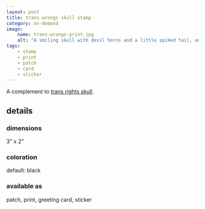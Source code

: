 ```yaml
---
layout: post
title: trans wrongs skull stamp
category: on-demand
image: 
    name: trans-wrongs-print.jpg
    alt: "A smiling skull with devil horns and a little spiked tail, and a speech bubble reading 'trans wrongs!'"
tags:
    - stamp
    - print
    - patch
    - card
    - sticker
---
```


A complement to [trans rights skull](trans-rights-skull).

## details

### dimensions

3" x 2"

### coloration

default: black

### available as

patch, print, greeting card, sticker
